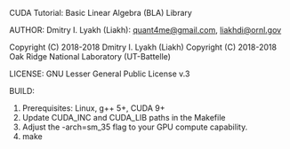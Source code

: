 CUDA Tutorial: Basic Linear Algebra (BLA) Library

AUTHOR: Dmitry I. Lyakh (Liakh): quant4me@gmail.com, liakhdi@ornl.gov

Copyright (C) 2018-2018 Dmitry I. Lyakh (Liakh)
Copyright (C) 2018-2018 Oak Ridge National Laboratory (UT-Battelle)

LICENSE: GNU Lesser General Public License v.3

BUILD:
1. Prerequisites: Linux, g++ 5+, CUDA 9+
2. Update CUDA_INC and CUDA_LIB paths in the Makefile
3. Adjust the -arch=sm_35 flag to your GPU compute capability.
4. make
